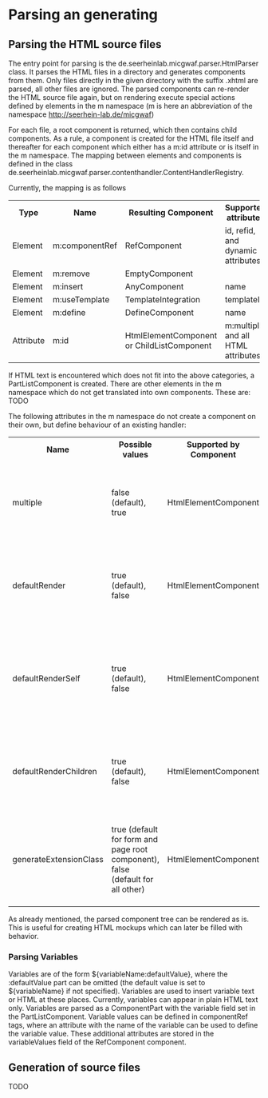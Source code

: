 Parsing an generating
=====================

Parsing the HTML source files
-----------------------------

The entry point for parsing is the de.seerheinlab.micgwaf.parser.HtmlParser class.
It parses the HTML files in a directory and generates components from them.
Only files directly in the given directory with the suffix .xhtml are parsed, all other files are ignored.
The parsed components can re-render the HTML source file again,
but on rendering execute special actions defined by elements in the m namespace
(m is here an abbreviation of the namespace http://seerhein-lab.de/micgwaf)

For each file, a root component is returned, which then contains child components.
As a rule, a component is created for the HTML file itself and thereafter for each component which either has
a m:id attribute or is itself in the m namespace.
The mapping between elements and components is defined in the class
de.seerheinlab.micgwaf.parser.contenthandler.ContentHandlerRegistry.

Currently, the mapping is as follows

<table>
  <tr>
    <th>Type</th>
    <th>Name</th>
    <th>Resulting Component</th>
    <th>Supported attributes</th>
  </tr>
  <tr>
    <td>Element</td>
    <td>m:componentRef</td>
    <td>RefComponent</td>
    <td>id, refid, and dynamic attributes</td>
  </tr>
  <tr>
    <td>Element</td>
    <td>m:remove</td>
    <td>EmptyComponent</td>
    <td></td>
  </tr>
  <tr>
    <td>Element</td>
    <td>m:insert</td>
    <td>AnyComponent</td>
    <td>name</td>
  </tr>
  <tr>
    <td>Element</td>
    <td>m:useTemplate</td>
    <td>TemplateIntegration</td>
    <td>templateId</td>
  </tr>
  <tr>
    <td>Element</td>
    <td>m:define</td>
    <td>DefineComponent</td>
    <td>name</td>
  </tr>
  <tr>
    <td>Attribute</td>
    <td>m:id</td>
    <td>HtmlElementComponent or ChildListComponent</td>
    <td>m:multiple, and all HTML attributes</td>
  </tr>
</table>

If HTML text is encountered which does not fit into the above categories, a PartListComponent is created.
There are other elements in the m namespace which do not get translated into own components.
These are: TODO

The following attributes in the m namespace do not create a component on their own, 
but define behaviour of an existing handler: 

<table>
  <tr>
    <th>Name</th>
    <th>Possible values</th>
    <th>Supported by Component</th>
    <th>Description</th>
  </tr>
  <tr>
    <td>multiple</td>
    <td>false (default), true</td>
    <td>HtmlElementComponent</td>
    <td>The component defined by this handler can be repeated multiple (0..n) times.</td>
  </tr>
  <tr>
    <td>defaultRender</td>
    <td>true (default), false</td>
    <td>HtmlElementComponent</td>
    <td>Whether by default render this component and its children (true) or not (false).</td>
  </tr>
  <tr>
    <td>defaultRenderSelf</td>
    <td>true (default), false</td>
    <td>HtmlElementComponent</td>
    <td>Whether by default render this component (true) or not (false); rendering the children remains unaffected.</td>
  </tr>
  <tr>
    <td>defaultRenderChildren</td>
    <td>true (default), false</td>
    <td>HtmlElementComponent</td>
    <td>Whether by default render the children of this component (true) or not (false).</td>
  </tr>
  <tr>
    <td>generateExtensionClass</td>
    <td>true (default for form and page root component), false (default for all other)</td>
    <td>HtmlElementComponent</td>
    <td>Whether to create an extension class which can then be overwritten to change its behavior.</td>
  </tr>
</table>


As already mentioned, the parsed component tree can be rendered as is.
This is useful for creating HTML mockups which can later be filled with behavior.

### Parsing Variables

Variables are of the form ${variableName:defaultValue}, where the :defaultValue part can be omitted 
(the default value is set to ${variableName} if not specified).
Variables are used to insert variable text or HTML at these places.
Currently, variables can appear in plain HTML text only.
Variables are parsed as a ComponentPart with the variable field set in the PartListComponent.
Variable values can be defined in componentRef tags, where an attribute with the name of the variable
can be used to define the variable value.
These additional attributes are stored in the variableValues field of the RefComponent component.

Generation of source files
--------------------------

TODO